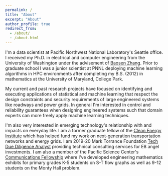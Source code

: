 ```yaml
---
permalink: /
title: "About"
excerpt: "About"
author_profile: true
redirect_from: 
  - /about/
  - /about.html
---
```


I'm a data scientist at Pacific Northwest National Laboratory's Seattle office. I received my Ph.D. in electrical and computer engineering from the University of Washington under the advisement of [Baosen Zhang](https://zhangbaosen.github.io/). Prior to graduate school I was a junior scientist at PNNL deploying machine learning algorithms in HPC environments after completing my B.S. (2012) in mathematics at the University of Maryland, College Park. 

My current and past research projects have focused on identifying and executing applications of statistical and machine learning that respect the design constraints and security requirements of large engineered systems like roadways and power grids. In general I'm interested in control and reliability guarantees when designing engineered systems such that domain experts can more freely apply machine learning techniques.

I'm also very interested in emerging technology's relationship with and impacts on everyday life. I am a former graduate fellow of the [Clean Energy Institute](https://www.cei.washington.edu/) which has helped fund my work on next-generation transportation networks and energy grids. I am 2019-20 Mark Torrance Foundation [Tech Due Diligence Analyst](https://www.cei.washington.edu/training/torrance-tech-due-diligence-program/) providing technical consulting services for E8 angel investments. I am also a member of the Pacific Science Center's [Communications Fellowship](https://www.pacificsciencecenter.org/fellowship/) where I've developed engineering mathematics exhibits for primary grades K-5 students on S-T flow graphs as well as 9-12 students on the Monty Hall problem.
